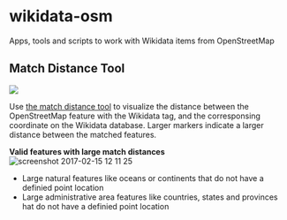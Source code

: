 # wikidata-osm
Apps, tools and scripts to work with Wikidata items from OpenStreetMap

## Match Distance Tool

![](https://cloud.githubusercontent.com/assets/126868/21437130/27d35b64-c8a8-11e6-8a37-94c8eb73ca29.png)

Use [the match distance tool](https://osmlab.github.io/wikidata-osm/) to visualize the distance between the OpenStreetMap feature with the Wikidata tag, and the corresponsing coordinate on the Wikidata database. Larger markers indicate a larger distance between the matched features.

**Valid features with large match distances**
![screenshot 2017-02-15 12 11 25](https://cloud.githubusercontent.com/assets/126868/22963231/e78f9306-f377-11e6-987f-a393002de34d.png)

- Large natural features like oceans or continents that do not have a definied point location
- Large administrative area features like countries, states and provinces hat do not have a definied point location

